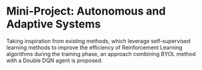 # Mini-Project: Autonomous and Adaptive Systems

 Taking inspiration from existing methods, which leverage self-supervised learning methods to improve the efficiency of Reinforcement Learning algorithms during the training phase, an approach combining BYOL method with a Double DQN agent is proposed.
